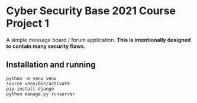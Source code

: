 # Cyber Security Base 2021 Course Project 1

A simple message board / forum application. **This is intentionally designed to contain many security flaws.**

## Installation and running
```
python -m venv venv
source venv/bin/activate
pip install django
python manage.py runserver
